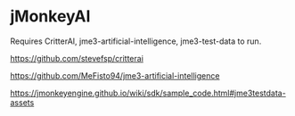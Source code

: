 # jMonkeyAI
Requires CritterAI, jme3-artificial-intelligence, jme3-test-data to run.

https://github.com/stevefsp/critterai

https://github.com/MeFisto94/jme3-artificial-intelligence

https://jmonkeyengine.github.io/wiki/sdk/sample_code.html#jme3testdata-assets
